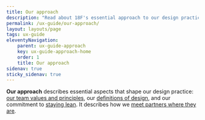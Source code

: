 ```yaml
---
title: Our approach
description: "Read about 18F's essential approach to our design practice."
permalink: /ux-guide/our-approach/
layout: layouts/page
tags: ux-guide
eleventyNavigation: 
    parent: ux-guide-approach
    key: ux-guide-approach-home
    order: 1
    title: Our approach
sidenav: true
sticky_sidenav: true
---
```


**Our approach** describes essential aspects that shape our design practice: [our team values and principles]({{site.baseurl}}/our-approach/values-and-principles), our [definitions of design]({{site.baseurl}}/our-approach/defining-design), and our commitment to [staying lean]({{site.baseurl}}/our-approach/stay-lean). It describes how we [meet partners where they are]({{site.baseurl}}/our-approach/meet-partners-where-they-are).
